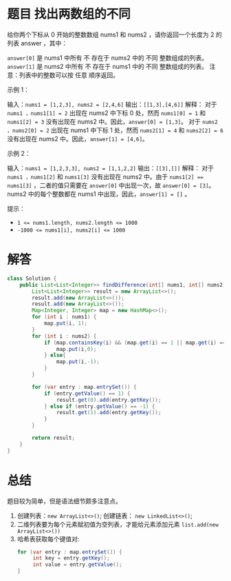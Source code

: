 # 题目 找出两数组的不同

给你两个下标从 0 开始的整数数组 nums1 和 nums2 ，请你返回一个长度为 2 的列表 answer ，其中：

```answer[0]``` 是 nums1 中所有 不 存在于 nums2 中的 不同 整数组成的列表。
```answer[1]``` 是 nums2 中所有 不 存在于 nums1 中的 不同 整数组成的列表。
注意：列表中的整数可以按 任意 顺序返回。

 

示例 1：

输入：```nums1 = [1,2,3], nums2 = [2,4,6]```
输出：```[[1,3],[4,6]]```
解释：
对于 ```nums1 ，nums1[1] = 2``` 出现在 nums2 中下标 0 处，然而 ```nums1[0] = 1``` 和 ```nums1[2] = 3``` 没有出现在 nums2 中。因此，```answer[0] = [1,3]```。
对于 ```nums2 ，nums2[0] = 2``` 出现在 nums1 中下标 1 处，然而 ```nums2[1] = 4``` 和 ```nums2[2] = 6``` 没有出现在 nums2 中。因此，```answer[1] = [4,6]```。

示例 2：

输入：```nums1 = [1,2,3,3], nums2 = [1,1,2,2]```
输出：```[[3],[]]```
解释：
对于 ```nums1 ，nums1[2]``` 和 ```nums1[3]``` 没有出现在 nums2 中。由于 ```nums1[2] == nums1[3]``` ，二者的值只需要在 ```answer[0]``` 中出现一次，故 ```answer[0] = [3]```。
nums2 中的每个整数都在 nums1 中出现，因此，```answer[1] = []``` 。 
 

提示：

* ```1 <= nums1.length, nums2.length <= 1000```
* ```-1000 <= nums1[i], nums2[i] <= 1000```

# 解答
```java
class Solution {
    public List<List<Integer>> findDifference(int[] nums1, int[] nums2) {
        List<List<Integer>> result = new ArrayList<>();
        result.add(new ArrayList<>());
        result.add(new ArrayList<>());
        Map<Integer, Integer> map = new HashMap<>();
        for (int i : nums1) {
            map.put(i, 1);
        } 
        for (int i : nums2) {
            if (map.containsKey(i) && (map.get(i) == 1 || map.get(i) == 0)) {
                map.put(i,0);
            } else{
                map.put(i,-1);
            }
        }

        for (var entry : map.entrySet()) {
            if (entry.getValue() == 1) {
                result.get(0).add(entry.getKey());
            } else if (entry.getValue() == -1) {
                result.get(1).add(entry.getKey());
            }
        }

        return result;
    }
}
```
# 总结

题目较为简单，但是语法细节颇多注意点。
1. 创建列表：```new ArrayList<>()```; 创建链表： ```new LinkedList<>()```;
2. 二维列表要为每个元素赋初值为空列表，才能给元素添加元素 ```list.add(new ArrayList<>())```
3. 哈希表获取每个键值对:
   ```java
   for (var entry : map.entrySet()) {
        int key = entry.getKey();
        int value = entry.getValue();
   }
   ```
